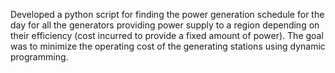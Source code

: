 Developed a python script for finding the power generation schedule for the day for all the
generators providing power supply to a region depending on their efficiency (cost incurred to
provide a fixed amount of power). The goal was to minimize the operating cost of the
generating stations using dynamic programming.

